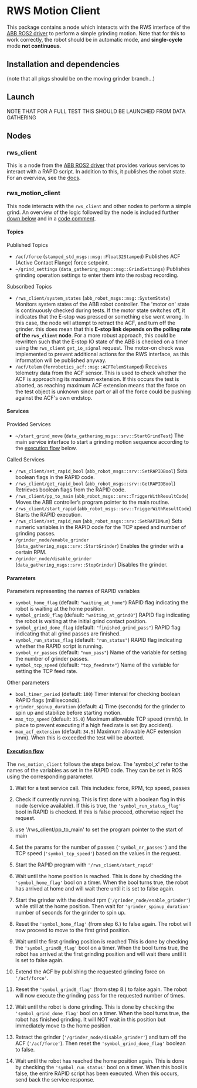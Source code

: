 # RWS Motion Client
This package contains a node which interacts with the RWS interface of the [ABB ROS2 driver](https://github.com/PickNikRobotics/abb_ros2/tree/humble) to perform a simple grinding motion.
Note that for this to work correctly, the robot should be in automatic mode, and **single-cycle** mode **not continuous**.

## Installation and dependencies
(note that all pkgs should be on the moving grinder branch...)

## Launch
NOTE THAT FOR A FULL TEST THIS SHOULD BE LAUNCHED FROM DATA GATHERING
## Nodes 

### rws_client
This is a node from the [ABB ROS2 driver](https://github.com/PickNikRobotics/abb_ros2/tree/humble) that provides various services to interact with a RAPID script. In addition to this, it publishes the robot state.
For an overview, see the [docs](https://github.com/PickNikRobotics/abb_ros2/blob/humble/docs/RWSQuickStart.md).

### rws_motion_client
This node interacts with the `rws_client` and other nodes to perform a simple grind. An overview of the logic followed by the node is included further [down below](execution_flow) and in a [code comment](https://github.com/Luka140/rws_motion_client/blob/main/src/rws_motion_client.cpp).

#### Topics
Published Topics

- `/acf/force` (`stamped_std_msgs::msg::Float32Stamped`)
        Publishes ACF (Active Contact Flange) force setpoint.
- `~/grind_settings` (`data_gathering_msgs::msg::GrindSettings`)
        Publishes grinding operation settings to enter them into the rosbag recording.

Subscribed Topics

- `/rws_client/system_states` (`abb_robot_msgs::msg::SystemState`)
        Monitors system states of the ABB robot controller. The 'motor on' state is continuously checked during tests. If the motor state switches off, it indicates that the E-stop was pressed or something else went wrong. In this case, the node will attempt to retract the ACF, and turn off the grinder.
  this does mean that this **E-stop link depends on the polling rate of the `rws_client` node**. For a more robust approach, this could be rewritten such that the E-stop IO state of the ABB is checked on a timer using the `rws_client` `get_io_signal` request. The motor-on check was implemented to prevent additional actions for the RWS interface, as this information will be published anyway.
- `/acf/telem` (`ferrobotics_acf::msg::ACFTelemStamped`)
  Receives telemetry data from the ACF sensor. This is used to check whether the ACF is approaching its maximum extension. If this occurs the test is aborted, as reaching maximum ACF extension means that the force on the test object is unknown since part or all of the force could be pushing against the ACF's own endstop.
  
#### Services

Provided Services

  - `~/start_grind_move` (`data_gathering_msgs::srv::StartGrindTest`)
        The main service interface to start a grinding motion sequence according to the [execution flow](execution_flow) below. 

Called Services

- `/rws_client/set_rapid_bool` (`abb_robot_msgs::srv::SetRAPIDBool`)
        Sets boolean flags in the RAPID code.
- `/rws_client/get_rapid_bool` (`abb_robot_msgs::srv::GetRAPIDBool`)
        Retrieves boolean flags from the RAPID code.
- `/rws_client/pp_to_main` (`abb_robot_msgs::srv::TriggerWithResultCode`)
        Moves the ABB controller’s program pointer to the main routine.
- `/rws_client/start_rapid` (`abb_robot_msgs::srv::TriggerWithResultCode`)
        Starts the RAPID execution.
- `/rws_client/set_rapid_num` (`abb_robot_msgs::srv::SetRAPIDNum`)
        Sets numeric variables in the RAPID code for the TCP speed and number of grinding passes.
- `/grinder_node/enable_grinder` (`data_gathering_msgs::srv::StartGrinder`)
        Enables the grinder with a certain RPM.
- `/grinder_node/disable_grinder` (`data_gathering_msgs::srv::StopGrinder`)
        Disables the grinder.

#### Parameters
Parameters representing the names of RAPID variables

- `symbol_home_flag` (default: `"waiting_at_home"`)
        RAPID flag indicating the robot is waiting at the home position.
- `symbol_grind0_flag` (default: `"waiting_at_grind0"`)
        RAPID flag indicating the robot is waiting at the initial grind contact position.
- `symbol_grind_done_flag` (default: `"finished_grind_pass"`)
        RAPID flag indicating that all grind passes are finished.
- `symbol_run_status_flag` (default: `"run_status"`)
        RAPID flag indicating whether the RAPID script is running.
- `symbol_nr_passes` (default: `"num_pass"`)
        Name of the variable for setting the number of grinder passes.
- `symbol_tcp_speed` (default: `"tcp_feedrate"`)
        Name of the variable for setting the TCP feed rate.

Other parameters
- `bool_timer_period` (default: `100`)
  Timer interval for checking boolean RAPID flags (milliseconds).
- `grinder_spinup_duration` (default: `4`)
        Time (seconds) for the grinder to spin up and stabilize before starting motion.
- `max_tcp_speed` (default: `35.0`)
  Maximum allowable TCP speed (mm/s). In place to prevent executing if a high feed rate is set (by accident). 
- `max_acf_extension` (default: `34.5`)
        Maximum allowable ACF extension (mm). When this is exceeded the test will be aborted. 


#### [Execution flow](execution_flow)
The `rws_motion_client` follows the steps below. The 'symbol_x' refer to the names of the variables as set in the RAPID code. They can be set in ROS using the corresponding parameter. 

1.  Wait for a test service call.
	This includes: force, RPM, tcp speed, passes

2. Check if currently running. 
    This is first done with a boolean flag in this node (service available).
    If this is true, the `'symbol_run_status_flag'` bool in RAPID is checked. If this is false proceed, otherwise reject the request.

3. use '/rws_client/pp_to_main' to set the program pointer to the start of main

4. Set the params for the number of passes (`'symbol_nr_passes'`) and the TCP speed (`'symbol_tcp_speed'`)  based on the values in the request.

5. Start the RAPID program with `'/rws_client/start_rapid'`

6. Wait until the home position is reached.
    This is done by checking the `'symbol_home_flag'` bool on a timer. When the bool turns true, the robot has arrived at home and will wait there until it is set to false again.

7. Start the grinder with the desired rpm (`'/grinder_node/enable_grinder'`) while still at the home position. 
    Then wait for `'grinder_spinup_duration'` number of seconds for the grinder to spin up.

8. Reset the `'symbol_home_flag'` (from step 6.) to false again. 
    The robot will now proceed to move to the first grind position. 

9. Wait until the first grinding position is reached 
    This is done by checking the `'symbol_grind0_flag'` bool on a timer. When the bool turns true, the robot has arrived at the first grinding position and will wait there until it is set to false again.

10. Extend the ACF by publishing the requested grinding force on `'/acf/force'`.

11. Reset the `'symbol_grind0_flag'` (from step 8.) to false again. 
    The robot will now execute the grinding pass for the requested number of times. 

12. Wait until the robot is done grinding. 
    This is done by checking the `'symbol_grind_done_flag'` bool on a timer. When the bool turns true, the robot has finished grinding. It will NOT wait in this position but immediately move to the home position.

13. Retract the grinder (`'/grinder_node/disable_grinder'`) and turn off the ACF (`'/acf/force'`). Then reset the `'symbol_grind_done_flag'` boolean to false.

14. Wait until the robot has reached the home position again. 
    This is done by checking the `'symbol_run_status'` bool on a timer. When this bool is false, the entire RAPID script has been executed. When this occurs, send back the service response. 
